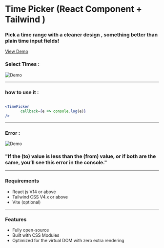 # Time Picker (React Component + Tailwind )

### Pick a time range with a cleaner design , something better than plain time input fields!

[View Demo](https://time-picker.mbahri.ir/)

### Select Times :

![Demo](https://mbahri.ir/portfolio-implemented/time-picker/changing-time.gif)

---

### how to use it : 

```jsx

<TimePicker
       callback={e => console.log(e)}
/>

```

---

### Error :

![Demo](https://mbahri.ir/portfolio-implemented/time-picker/error.gif)

### "If the (to) value is less than the (from) value, or if both are the same, you’ll see this error in the console."

---

### Requirements

- React js V14 or above
- Tailwind CSS V4.x or above
- Vite (optional) 

---

### Features

- Fully open-source
- Built with CSS Modules
- Optimized for the virtual DOM with zero extra rendering

